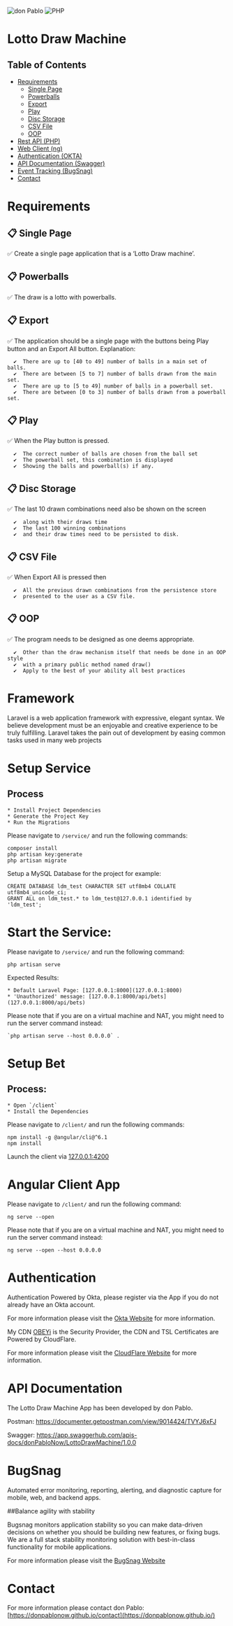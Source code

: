  ![don Pablo](https://donpablonow.github.io/assets/img/signature.png)
 ![PHP](https://www.craiglotter.co.za/wp-content/uploads/2014/08/php-banner-strip.jpg)
 
# Lotto Draw Machine

## Table of Contents

  * [Requirements](#requirements)
    * [Single Page](#-single-page)
    * [Powerballs](#-powerballs)
    * [Export](#-export)
    * [Play](#-display)
    * [Disc Storage](#-disc-storage)
    * [CSV File](#-csv-file)
    * [OOP](#-oop)
  * [Rest API (PHP)](#setup-service)
  * [Web Client (ng)](#setup-client)
  * [Authentication (OKTA)](#authentication)
  * [API Documentation (Swagger)](#api-documentation)
  * [Event Tracking (BugSnag)](#bugsnag)
  * [Contact](#contact)

# Requirements

  ## 📋 Single Page

  ✅ Create a single page application that is a ‘Lotto Draw machine’.

  ## 📋 Powerballs

  ✅ The draw is a lotto with powerballs. 

  ## 📋 Export

  ✅ The application should be a single page with the buttons being Play button and an Export All button. Explanation: 

      ✔️  There are up to [40 to 49] number of balls in a main set of balls. 
      ✔️  There are between [5 to 7] number of balls drawn from the main set. 
      ✔️  There are up to [5 to 49] number of balls in a powerball set. 
      ✔️  There are between [0 to 3] number of balls drawn from a powerball set. 

  ## 📋 Play

  ✅ When the Play button is pressed.
  
      ✔️  The correct number of balls are chosen from the ball set
      ✔️  The powerball set, this combination is displayed
      ✔️  Showing the balls and powerball(s) if any. 

  ## 📋 Disc Storage

  ✅ The last 10 drawn combinations need also be shown on the screen

      ✔️  along with their draws time
      ✔️  The last 100 winning combinations
      ✔️  and their draw times need to be persisted to disk. 

  ## 📋 CSV File

  ✅ When Export All is pressed then 
  
      ✔️  All the previous drawn combinations from the persistence store
      ✔️  presented to the user as a CSV file. 

  ## 📋 OOP

  ✅ The program needs to be designed as one deems appropriate.

      ✔️  Other than the draw mechanism itself that needs be done in an OOP style
      ✔️  with a primary public method named draw() 
      ✔️  Apply to the best of your ability all best practices 

# Framework

Laravel is a web application framework with expressive, elegant syntax. We believe development must be an enjoyable and creative experience to be truly fulfilling. Laravel takes the pain out of development by easing common tasks used in many web projects

# Setup Service

  ## Process

    * Install Project Dependencies
    * Generate the Project Key
    * Run the Migrations

  Please navigate to `/service/` and run the following commands:

  ```
  composer install
  php artisan key:generate
  php artisan migrate
  ```

  Setup a MySQL Database for the project for example:

  ```
  CREATE DATABASE ldm_test CHARACTER SET utf8mb4 COLLATE utf8mb4_unicode_ci;
  GRANT ALL on ldm_test.* to ldm_test@127.0.0.1 identified by 'ldm_test';
  ```

# Start the Service:

  Please navigate to `/service/` and run the following command:

  ```
  php artisan serve

  ```

  Expected Results:

    * Default Laravel Page: [127.0.0.1:8000](127.0.0.1:8000)
    * 'Unauthorized' message: [127.0.0.1:8000/api/bets](127.0.0.1:8000/api/bets)

  Please note that if you are on a virtual machine and NAT, you might need to run the server command instead:

  ```
  `php artisan serve --host 0.0.0.0` .
  ```

# Setup Bet

  ## Process:

    * Open `/client`
    * Install the Dependencies

  Please navigate to `/client/` and run the following commands:

  ```
  npm install -g @angular/cli@^6.1
  npm install
  ```

  Launch the client via [127.0.0.1:4200](127.0.0.1:4200)

# Angular Client App

  Please navigate to `/client/` and run the following command:

  ```
  ng serve --open
  ```

  Please note that if you are on a virtual machine and NAT, you might need to run the server command instead:

  `ng serve --open --host 0.0.0.0`

# Authentication

  Authentication Powered by Okta, please register via the App if you do not already have an Okta account.

  For more information please visit the [Okta Website](https://www.okta.com/) for more information.

  My CDN [OBEYi](https://auth.obeyi.com/) is the Security Provider, the CDN and TSL Certificates are Powered by CloudFlare.

  For more information please visit the [CloudFlare Website](https://www.cloudflare.com/) for more information.

# API Documentation

The Lotto Draw Machine App has been developed by don Pablo.

Postman: https://documenter.getpostman.com/view/9014424/TVYJ6xFJ

Swagger: https://app.swaggerhub.com/apis-docs/donPabloNow/LottoDrawMachine/1.0.0


# BugSnag

  Automated error monitoring, reporting, alerting, and diagnostic capture for mobile, web, and backend apps.

  ##Balance agility with stability

  Bugsnag monitors application stability so you can make data-driven decisions on whether you should be building new features, or fixing bugs.
  ‍
  We are a full stack stability monitoring solution with best-in-class functionality for mobile applications.

  For more information please visit the [BugSnag Website](https://www.bugsnag.com/)

# Contact

  For more information please contact don Pablo: [https://donpablonow.github.io/contact](https://donpablonow.github.io/)